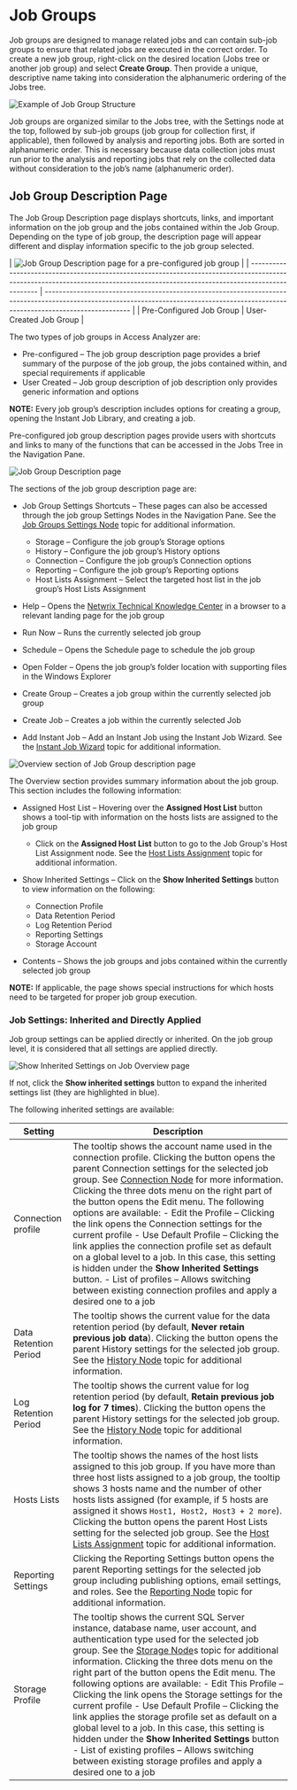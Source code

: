 # Job Groups

Job groups are designed to manage related jobs and can contain sub-job groups to ensure that related
jobs are executed in the correct order. To create a new job group, right-click on the desired
location (Jobs tree or another job group) and select **Create Group**. Then provide a unique,
descriptive name taking into consideration the alphanumeric ordering of the Jobs tree.

![Example of Job Group Structure](/img/product_docs/accessanalyzer/12.0/admin/jobs/group/jobgroupstructure.webp)

Job groups are organized similar to the Jobs tree, with the Settings node at the top, followed by
sub-job groups (job group for collection first, if applicable), then followed by analysis and
reporting jobs. Both are sorted in alphanumeric order. This is necessary because data collection
jobs must run prior to the analysis and reporting jobs that rely on the collected data without
consideration to the job’s name (alphanumeric order).

## Job Group Description Page

The Job Group Description page displays shortcuts, links, and important information on the job group
and the jobs contained within the Job Group. Depending on the type of job group, the description
page will appear different and display information specific to the job group selected.

| ![Job Group Description page for a pre-configured job group](/img/product_docs/accessanalyzer/12.0/admin/jobs/group/descriptionpagenewgroup.webp) |
| ------------------------------------------------------------------------------------------------------------------------------------------------------------------------------ | ------------------------------------------------------------------------------------------------------------------------------------------------------------------------------------ |
| Pre-Configured Job Group                                                                                                                                                       | User-Created Job Group                                                                                                                                                               |

The two types of job groups in Access Analyzer are:

- Pre-configured – The job group description page provides a brief summary of the purpose of the job
  group, the jobs contained within, and special requirements if applicable
- User Created – Job group description of job description only provides generic information and
  options

**NOTE:** Every job group’s description includes options for creating a group, opening the Instant
Job Library, and creating a job.

Pre-configured job group description pages provide users with shortcuts and links to many of the
functions that can be accessed in the Jobs Tree in the Navigation Pane.

![Job Group Description page](/img/product_docs/accessanalyzer/12.0/admin/jobs/group/descriptionpage.webp)

The sections of the job group description page are:

- Job Group Settings Shortcuts – These pages can also be accessed through the job group Settings
  Nodes in the Navigation Pane. See the [Job Groups Settings Node](/docs/accessanalyzer/12.0/admin/jobs/group/settings.md) topic for additional
  information.

    - Storage – Configure the job group’s Storage options
    - History – Configure the job group’s History options
    - Connection – Configure the job group’s Connection options
    - Reporting – Configure the job group’s Reporting options
    - Host Lists Assignment – Select the targeted host list in the job group’s Host Lists Assignment

- Help – Opens the [Netwrix Technical Knowledge Center](https://helpcenter.netwrix.com/) in a
  browser to a relevant landing page for the job group
- Run Now – Runs the currently selected job group
- Schedule – Opens the Schedule page to schedule the job group
- Open Folder – Opens the job group’s folder location with supporting files in the Windows Explorer
- Create Group – Creates a job group within the currently selected job group
- Create Job – Creates a job within the currently selected Job
- Add Instant Job – Add an Instant Job using the Instant Job Wizard. See the
  [Instant Job Wizard](/docs/accessanalyzer/12.0/admin/jobs/instantjobs/overview.md) topic for additional information.

![Overview section of Job Group description page](/img/product_docs/accessanalyzer/12.0/admin/jobs/group/descriptionpageoverview.webp)

The Overview section provides summary information about the job group. This section includes the
following information:

- Assigned Host List – Hovering over the **Assigned Host List** button shows a tool-tip with
  information on the hosts lists are assigned to the job group

    - Click on the **Assigned Host List** button to go to the Job Group's Host List Assignment node.
      See the [Host Lists Assignment](/docs/accessanalyzer/12.0/admin/jobs/group/hostlistsassignment.md) topic for additional information.

- Show Inherited Settings – Click on the **Show Inherited Settings** button to view information on
  the following:

    - Connection Profile
    - Data Retention Period
    - Log Retention Period
    - Reporting Settings
    - Storage Account

- Contents – Shows the job groups and jobs contained within the currently selected job group

**NOTE:** If applicable, the page shows special instructions for which hosts need to be targeted for
proper job group execution.

### Job Settings: Inherited and Directly Applied

Job group settings can be applied directly or inherited. On the job group level, it is considered
that all settings are applied directly.

![Show Inherited Settings on Job Overview page](/img/product_docs/accessanalyzer/12.0/admin/jobs/group/showinheritedsettings.webp)

If not, click the **Show inherited settings** button to expand the inherited settings list (they are
highlighted in blue).

The following inherited settings are available:

| Setting               | Description                                                                                                                                                                                                                                                                                                                                                                                                                                                                                                                                                                                                                                                                                                                                               |
| --------------------- | --------------------------------------------------------------------------------------------------------------------------------------------------------------------------------------------------------------------------------------------------------------------------------------------------------------------------------------------------------------------------------------------------------------------------------------------------------------------------------------------------------------------------------------------------------------------------------------------------------------------------------------------------------------------------------------------------------------------------------------------------------- |
| Connection profile    | The tooltip shows the account name used in the connection profile. Clicking the button opens the parent Connection settings for the selected job group. See [Connection Node](/docs/accessanalyzer/12.0/admin/jobs/group/connection.md) for more information. Clicking the three dots menu on the right part of the button opens the Edit menu. The following options are available: - Edit the Profile – Clicking the link opens the Connection settings for the current profile - Use Default Profile – Clicking the link applies the connection profile set as default on a global level to a job. In this case, this setting is hidden under the **Show Inherited Settings** button. - List of profiles – Allows switching between existing connection profiles and apply a desired one to a job |
| Data Retention Period | The tooltip shows the current value for the data retention period (by default, **Never retain previous job data**). Clicking the button opens the parent History settings for the selected job group. See the [History Node](/docs/accessanalyzer/12.0/admin/jobs/group/history.md) topic for additional information.                                                                                                                                                                                                                                                                                                                                                                                                                                                                                |
| Log Retention Period  | The tooltip shows the current value for log retention period (by default, **Retain previous job log for 7 times**). Clicking the button opens the parent History settings for the selected job group. See the [History Node](/docs/accessanalyzer/12.0/admin/jobs/group/history.md) topic for additional information.                                                                                                                                                                                                                                                                                                                                                                                                                                                                                |
| Hosts Lists           | The tooltip shows the names of the host lists assigned to this job group. If you have more than three host lists assigned to a job group, the tooltip shows 3 hosts name and the number of other hosts lists assigned (for example, if 5 hosts are assigned it shows `Host1, Host2, Host3 + 2 more`). Clicking the button opens the parent Host Lists setting for the selected job group. See the [Host Lists Assignment](/docs/accessanalyzer/12.0/admin/jobs/group/hostlistsassignment.md) topic for additional information.                                                                                                                                                                                                                                                                       |
| Reporting Settings    | Clicking the Reporting Settings button opens the parent Reporting settings for the selected job group including publishing options, email settings, and roles. See the [Reporting Node](/docs/accessanalyzer/12.0/admin/jobs/group/reporting.md) topic for additional information.                                                                                                                                                                                                                                                                                                                                                                                                                                                                                                                   |
| Storage Profile       | The tooltip shows the current SQL Server instance, database name, user account, and authentication type used for the selected job group. See the [Storage Node](/docs/accessanalyzer/12.0/admin/jobs/group/storage.md)s topic for additional information. Clicking the three dots menu on the right part of the button opens the Edit menu. The following options are available: - Edit This Profile – Clicking the link opens the Storage settings for the current profile - Use Default Profile – Clicking the link applies the storage profile set as default on a global level to a job. In this case, this setting is hidden under the **Show Inherited Settings** button - List of existing profiles – Allows switching between existing storage profiles and apply a desired one to a job     |
